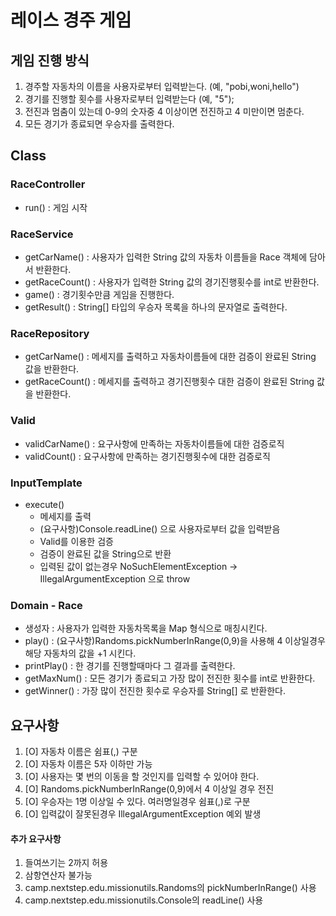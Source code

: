 # 레이스 경주 게임

## 게임 진행 방식
1. 경주할 자동차의 이름을 사용자로부터 입력받는다. (예, "pobi,woni,hello")
2. 경기를 진행할 횟수를 사용자로부터 입력받는다 (예, "5");
3. 전진과 멈춤이 있는데 0-9의 숫자중 4 이상이면 전진하고 4 미만이면 멈춘다.
4. 모든 경기가 종료되면 우승자를 출력한다.

## Class

### RaceController
- run() : 게임 시작

### RaceService
- getCarName() : 사용자가 입력한 String 값의 자동차 이름들을 Race 객체에 담아서 반환한다.
- getRaceCount() : 사용자가 입력한 String 값의 경기진행횟수를 int로 반환한다.
- game() : 경기횟수만큼 게임을 진행한다.
- getResult() : String[] 타입의 우승자 목록을 하나의 문자열로 출력한다.

### RaceRepository
- getCarName() : 메세지를 출력하고 자동차이름들에 대한 검증이 완료된 String 값을 반환한다.
- getRaceCount() : 메세지를 출력하고 경기진행횟수 대한 검증이 완료된 String 값을 반환한다.

### Valid
- validCarName() : 요구사항에 만족하는 자동차이름들에 대한 검증로직
- validCount() : 요구사항에 만족하는 경기진행횟수에 대한 검증로직

### InputTemplate
- execute() 
  - 메세지를 출력
  - (요구사항)Console.readLine() 으로 사용자로부터 값을 입력받음
  - Valid를 이용한 검증
  - 검증이 완료된 값을 String으로 반환
  - 입력된 값이 없는경우 NoSuchElementException -> IllegalArgumentException 으로 throw

### Domain - Race
- 생성자 : 사용자가 입력한 자동차목록을 Map 형식으로 매칭시킨다.
- play() : (요구사항)Randoms.pickNumberInRange(0,9)을 사용해 4 이상일경우 해당 자동차의 값을 +1 시킨다.
- printPlay() : 한 경기를 진행할때마다 그 결과를 출력한다.
- getMaxNum() : 모든 경기가 종료되고 가장 많이 전진한 횟수를 int로 반환한다.
- getWinner() : 가장 많이 전진한 횟수로 우승자를 String[] 로 반환한다.


## 요구사항
1. [O] 자동차 이름은 쉼표(,) 구분
2. [O] 자동차 이름은 5자 이하만 가능
3. [O] 사용자는 몇 번의 이동을 할 것인지를 입력할 수 있어야 한다. 
4. [O] Randoms.pickNumberInRange(0,9)에서 4 이상일 경우 전진
5. [O] 우승자는 1명 이상일 수 있다. 여러명일경우 쉼표(,)로 구분
6. [O] 입력값이 잘못된경우 IllegalArgumentException 예외 발생

#### 추가 요구사항
1. 들여쓰기는 2까지 허용
2. 삼항연산자 불가능
3. camp.nextstep.edu.missionutils.Randoms의 pickNumberInRange() 사용
4. camp.nextstep.edu.missionutils.Console의 readLine() 사용


